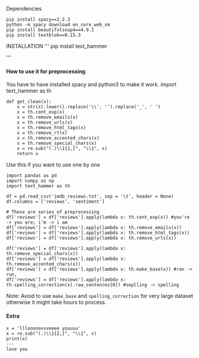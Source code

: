 Dependencies
```
pip install spacy==2.2.3
python -m spacy download en_core_web_sm
pip install beautifulsoup4==4.9.1
pip install textblob==0.15.3
```


INSTALLATION 
'''
pip install text_hammer

'''


#### How to use it for preprocessing

You have to have installed spacy and python3 to make it work.
import text_hammer as th
```
def get_clean(x):
    x = str(x).lower().replace('\\', '').replace('_', ' ')
    x = th.cont_exp(x)
    x = th.remove_emails(x)
    x = th.remove_urls(x)
    x = th.remove_html_tags(x)
    x = th.remove_rt(x)
    x = th.remove_accented_chars(x)
    x = th.remove_special_chars(x)
    x = re.sub("(.)\\1{2,}", "\\1", x)
    return x
```

Use this if you want to use one by one
```
import pandas as pd
import numpy as np
import text_hammer as th

df = pd.read_csv('imdb_reviews.txt', sep = '\t', header = None)
df.columns = ['reviews', 'sentiment']

# These are series of preprocessing
df['reviews'] = df['reviews'].apply(lambda x: th.cont_exp(x)) #you're -> you are; i'm -> i am
df['reviews'] = df['reviews'].apply(lambda x: th.remove_emails(x))
df['reviews'] = df['reviews'].apply(lambda x: th.remove_html_tags(x))
df['reviews'] = df['reviews'].apply(lambda x: th.remove_urls(x))

df['reviews'] = df['reviews'].apply(lambda x: th.remove_special_chars(x))
df['reviews'] = df['reviews'].apply(lambda x: th.remove_accented_chars(x))
df['reviews'] = df['reviews'].apply(lambda x: th.make_base(x)) #ran -> run, 
df['reviews'] = df['reviews'].apply(lambda x: th.spelling_correction(x).raw_sentences[0]) #seplling -> spelling
```

Note: Avoid to use `make_base` and `spelling_correction` for very large dataset otherwise it might take hours to process.


#### Extra

```
x = 'lllooooovvveeee youuuu'
x = re.sub("(.)\\1{2,}", "\\1", x)
print(x)
---
love you
```